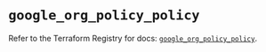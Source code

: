 # `google_org_policy_policy`

Refer to the Terraform Registry for docs: [`google_org_policy_policy`](https://registry.terraform.io/providers/hashicorp/google/6.37.0/docs/resources/org_policy_policy).
